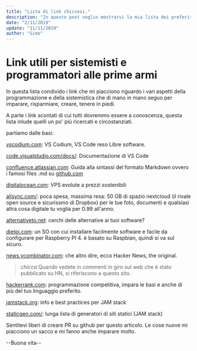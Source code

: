 ```yaml
---
title: "Lista di link chiccosi."
description: "In questo post voglio mostrarvi la mia lista dei preferiti che al momento trovo i più interessanti."
date: "2/11/2019"
update: "11/11/2019"
author: "Simo"
---
```


# Link utili per sistemisti e programmatori alle prime armi

In questa lista condivido i link che mi piacciono riguardo i vari aspetti della programmazione e della sistemistica che di mano in mano seguo per imparare, risparmiare, creare, tenere in piedi.

A parte i link scontati di cui tutti dovremmo essere a conoscenza, questa lista inlude quelli un po' più ricercati e circostanziati.

partiamo dalle basi:

[vscodium.com](https://vscodium.com/): VS Codium, VS Code reso Libre software.

[code.visualstudio.com/docs/](https://code.visualstudio.com/docs/): Documentazione di VS Code

[confluence.atlassian.com](https://confluence.atlassian.com/bitbucketserver/markdown-syntax-guide-776639995.html): Guida alla sintassi del formato Markdown ovvero i famosi files .md su [github.com](https://github.com)

[digitalocean.com](https://m.do.co/c/b8caeaf651c4): VPS evolute a prezzi sostenibili

[allsync.com/](https://allsync.com/aff.php?aff=289): poca spesa, massima resa: 50 GB di spazio nextcloud (il rivale open source e sicurissmo di Dropbox) per le tue foto, documenti e qualsiasi altra cosa digitale tu voglia per 0.99 all'anno. 

[alternativeto.net](https://alternativeto.net): cerchi delle alternative ai tuoi software?

[dietpi.com](https://dietpi.com): un SO con cui installare facilmente software e facile da configurare per Raspberry PI 4. &egrave; basato su Raspbian, quindi si va sul sicuro.

[news.ycombinator.com](https://news.ycombinator.com): che altro dire, ecco Hacker News, the original. 
> *chicca*
> Quando vedete in commenti in giro sul web che è stato pubblicato su HN, si riferiscono a questo sito.

[hackerrank.com](https://www.hackerrank.com):
programmazione competitiva, impara le basi e anche di più del tuo linguaggio preferito.

[jamstack.org](https://jamstack.org/): info e best practices per JAM stack

[staticgen.com/](https://www.staticgen.com/): lunga lista di generatori di siti statici (JAM stack)

Sentitevi liberi di creare PR su github per questo articolo. Le cose nuove mi piacciono un sacco e mi fanno anche imparare molto.

--Buona vita--